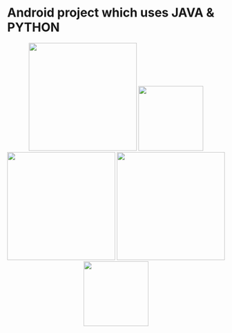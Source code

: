 

<h1> Android project which uses JAVA & PYTHON </h1>


<p float="left" align="center">
  <img src="https://1000marcas.net/wp-content/uploads/2020/01/Logo-Android.png" width="250" />
   <img src="https://cdn-icons-png.flaticon.com/512/148/148764.png" width="150" />
  <img src="https://1000marcas.net/wp-content/uploads/2020/11/Java-logo.png" width="250" /> 
    <img src="https://cdn-icons-png.flaticon.com/512/148/148764.png" width="250" />
  <img src="https://logos-world.net/wp-content/uploads/2021/10/Python-Symbol.png" width="150" />
</p>








